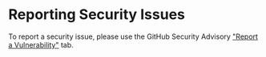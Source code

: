# Reporting Security Issues

To report a security issue, please use the GitHub Security Advisory ["Report a Vulnerability"](https://github.com/rku-it-GmbH/cds2alv_s4_gcts/security/advisories/new) tab.
